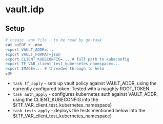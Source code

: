 # vault.idp

## Setup
```bash
# create .env file - to be read by go-task
cat <<EOF > .env
export VAULT_ADDR=...
export VAULT_FORMAT=json
export CLIENT_KUBECONFIG=... # full path to kubeconfig
export TF_VAR_client_test_kubernetes_namespace=...
export IMAGE=... # threaded through to helm
EOF
```
- `task tf_apply` - sets up vault policy against VAULT_ADDR, using the currently configured token. Tested with a naughty ROOT_TOKEN.
- `task auth_apply` - configures kubernetes auth against VAULT_ADDR, using the CLIENT_KUBECONFIG  into the ${TF_VAR_client_test_kubernetes_namespace}
- `task tests_apply` - deploys the tests mentioned below into the ${TF_VAR_client_test_kubernetes_namespace}

